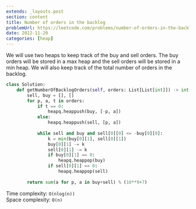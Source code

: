 ```yaml
---
extends: _layouts.post
section: content
title: Number of orders in the backlog
problemUrl: https://leetcode.com/problems/number-of-orders-in-the-backlog/
date: 2022-11-20
categories: [heap]
---
```


We will use two heaps to keep track of the buy and sell orders. The buy orders will be stored in a max heap and the sell orders will be stored in a min heap. We will also keep track of the total number of orders in the backlog.

```python
class Solution:
    def getNumberOfBacklogOrders(self, orders: List[List[int]]) -> int:
        sell, buy = [], []
        for p, a, t in orders:
            if t == 0:
                heapq.heappush(buy, [-p, a])
            else:
                heapq.heappush(sell, [p, a])
                
            while sell and buy and sell[0][0] <= -buy[0][0]:
                k = min(buy[0][1], sell[0][1])
                buy[0][1] -= k
                sell[0][1] -= k
                if buy[0][1] == 0: 
                    heapq.heappop(buy)
                if sell[0][1] == 0: 
                    heapq.heappop(sell)
                    
        return sum(a for p, a in buy+sell) % (10**9+7)
```

Time complexity: `O(nlog(n))` <br/>
Space complexity: `O(n)`